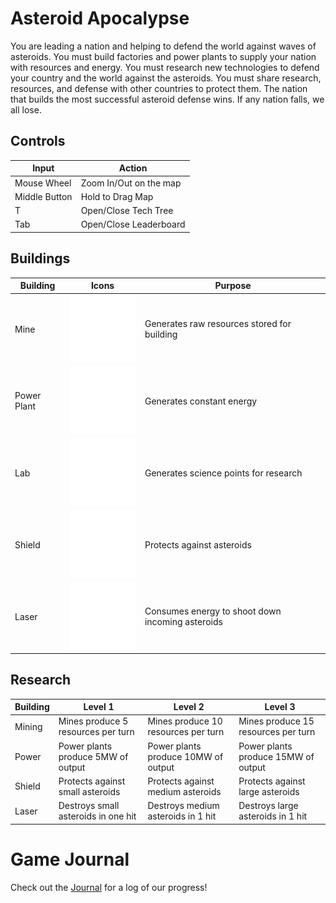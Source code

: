# Asteroid Apocalypse

You are leading a nation and helping to defend the world against waves of asteroids. You must build factories and power plants to supply your nation with resources and energy. You must research new technologies to defend your country and the world against the asteroids. You must share research, resources, and defense with other countries to protect them. The nation that builds the most successful asteroid defense wins. If any nation falls, we all lose.

## Controls

| Input         | Action                 	|
| ------------- | -----------------------------	|
| Mouse Wheel   | Zoom In/Out on the map 	|
| Middle Button | Hold to Drag Map       	|
| T             | Open/Close Tech Tree         	|
| Tab		| Open/Close Leaderboard	|

## Buildings

| Building    | Icons                                            | Purpose                                             |
| ----------- | ------------------------------------------------ | --------------------------------------------------- |
| Mine        | ![Mine](assets/icons/Mine.png)                   | Generates raw resources stored for building         |
| Power Plant | ![<Power Plant>](<assets/icons/Power Plant.png>) | Generates constant energy                           |
| Lab         | ![Lab](assets/icons/Lab.png)                     | Generates science points for research               |
| Shield      | ![Shield](assets/icons/Shield.png)               | Protects against asteroids                          |
| Laser       | ![Laser](assets/icons/Missile.png)               | Consumes energy to shoot down incoming asteroids    |

## Research

| Building | Level 1                             | Level 2                             | Level 3                             |
| -------- | ----------------------------------- | ----------------------------------- | ----------------------------------- |
| Mining   | Mines produce 5 resources per turn  | Mines produce 10 resources per turn | Mines produce 15 resources per turn |
| Power    | Power plants produce 5MW of output  | Power plants produce 10MW of output | Power plants produce 15MW of output |
| Shield   | Protects against small asteroids    | Protects against medium asteroids   | Protects against large asteroids    |
| Laser    | Destroys small asteroids in one hit | Destroys medium asteroids in 1 hit  | Destroys large asteroids in 1 hit   |

# Game Journal

Check out the [Journal](docs/journal.md) for a log of our progress!
